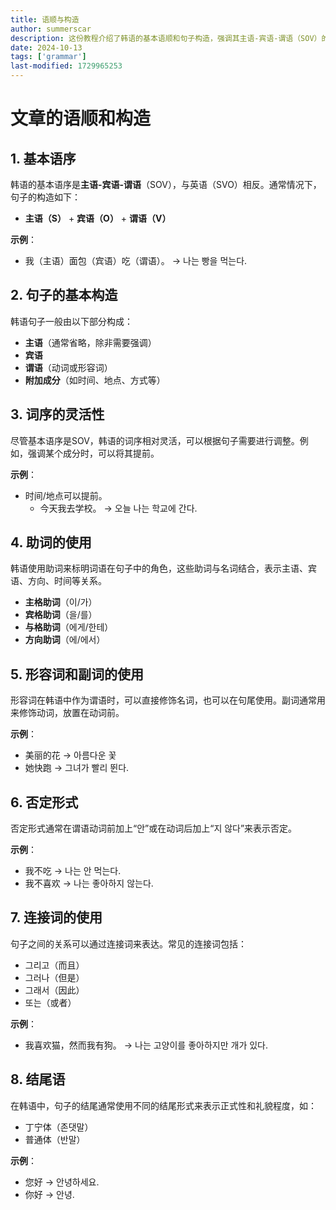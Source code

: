 ```yaml
---
title: 语顺与构造
author: summerscar
description: 这份教程介绍了韩语的基本语顺和句子构造，强调其主语-宾语-谓语（SOV）的结构以及词序的灵活性。内容涵盖助词的使用、形容词和副词的修饰、否定形式及连接词的应用，同时还提到句尾的不同结尾形式，适应正式性和礼貌的表达。
date: 2024-10-13
tags: ['grammar']
last-modified: 1729965253
---
```


# 文章的语顺和构造

## 1. 基本语序

韩语的基本语序是**主语-宾语-谓语**（SOV），与英语（SVO）相反。通常情况下，句子的构造如下：

- **主语（S）** + **宾语（O）** + **谓语（V）**

**示例**：
- 我（主语）面包（宾语）吃（谓语）。
  → 나는 빵을 먹는다.

## 2. 句子的基本构造

韩语句子一般由以下部分构成：

- **主语**（通常省略，除非需要强调）
- **宾语**
- **谓语**（动词或形容词）
- **附加成分**（如时间、地点、方式等）

## 3. 词序的灵活性

尽管基本语序是SOV，韩语的词序相对灵活，可以根据句子需要进行调整。例如，强调某个成分时，可以将其提前。

**示例**：
- 时间/地点可以提前。
  - 今天我去学校。 → 오늘 나는 학교에 간다.

## 4. 助词的使用

韩语使用助词来标明词语在句子中的角色，这些助词与名词结合，表示主语、宾语、方向、时间等关系。

- **主格助词**（이/가）
- **宾格助词**（을/를）
- **与格助词**（에게/한테）
- **方向助词**（에/에서）

## 5. 形容词和副词的使用

形容词在韩语中作为谓语时，可以直接修饰名词，也可以在句尾使用。副词通常用来修饰动词，放置在动词前。

**示例**：
- 美丽的花 → 아름다운 꽃
- 她快跑 → 그녀가 빨리 뛴다.

## 6. 否定形式

否定形式通常在谓语动词前加上“안”或在动词后加上“지 않다”来表示否定。

**示例**：
- 我不吃 → 나는 안 먹는다.
- 我不喜欢 → 나는 좋아하지 않는다.

## 7. 连接词的使用

句子之间的关系可以通过连接词来表达。常见的连接词包括：

- 그리고（而且）
- 그러나（但是）
- 그래서（因此）
- 또는（或者）

**示例**：
- 我喜欢猫，然而我有狗。
  → 나는 고양이를 좋아하지만 개가 있다.

## 8. 结尾语

在韩语中，句子的结尾通常使用不同的结尾形式来表示正式性和礼貌程度，如：

- 丁宁体（존댓말）
- 普通体（반말）

**示例**：
- 您好 → 안녕하세요.
- 你好 → 안녕.
